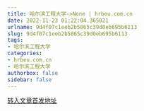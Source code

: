```yaml
---
title: 哈尔滨工程大学->None | hrbeu.com.cn
date: 2022-11-23 01:22:04.365021
urlname: 9d4f07c1eeb2b5865c39d0eb695b6113
slug: 9d4f07c1eeb2b5865c39d0eb695b6113
tags: 
- 哈尔滨工程大学
categories:
- hrbeu.com.cn
- 哈尔滨工程大学
authorbox: false
sidebar: false
---
```





[转入文章首发地址](https://hlj.cnr.cn/jykj/20221118/t20221118_526065646.shtml)